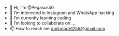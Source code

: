 - 👋 Hi, I’m @Pegasus50
- 👀 I’m interested in Instagram and WhatsApp hacking
- 🌱 I’m currently learning coding
- 💞️ I’m looking to collaborate on ...
- 📫 How to reach me darkmode1256@gmail.com

<!---
Pegasus50/Pegasus50 is a ✨ special ✨ repository because its `README.md` (this file) appears on your GitHub profile.
You can click the Preview link to take a look at your changes.
--->
